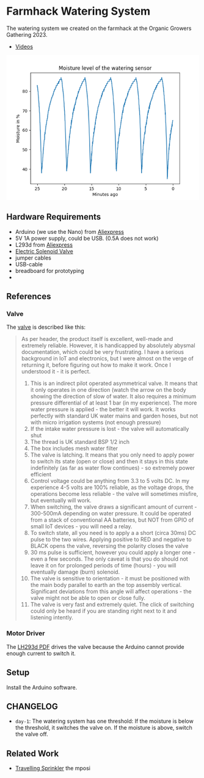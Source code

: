 # Farmhack Watering System

The watering system we created on the farmhack at the Organic Growers Gathering 2023.

- [Videos](https://diode.zone/c/farm_hack/videos)

![](plot/example.png)

## Hardware Requirements

- Arduino (we use the Nano) from [Aliexpress](https://www.aliexpress.com/item/32915861640.html?spm=a2g0o.productlist.main.3.6be56f377Gc877&algo_pvid=d221dbed-ea56-4897-85c3-898387cb2ec8&algo_exp_id=d221dbed-ea56-4897-85c3-898387cb2ec8-1&pdp_npi=3%40dis%21GBP%212.23%211.89%21%21%21%21%21%40211bea6216845643713245738d07ea%2112000027206340064%21sea%21UK%21195802511&curPageLogUid=JQ1FXJN9cAJU)
- 5V 1A power supply, could be USB. (0.5A does not work)
- L293d from [Aliexpress](https://www.aliexpress.com/item/1005005989900321.html?spm=a2g0o.productlist.main.9.5b56kIL3kIL3YH&algo_pvid=2d6590f2-7994-4b45-bafa-48d26f7fb863&aem_p4p_detail=202310070551052056987919024460000078034&algo_exp_id=2d6590f2-7994-4b45-bafa-48d26f7fb863-4&pdp_npi=4%40dis%21GBP%211.17%211.13%21%21%2110.08%21%21%4021038edc16966830657447281eb1e8%2112000035202323845%21sea%21UK%21195802511%21&curPageLogUid=fLHj9Z6POS77&search_p4p_id=202310070551052056987919024460000078034_1)
- [Electric Solenoid Valve][valve]
- jumper cables
- USB-cable
- breadboard for prototyping
- 

## References

### Valve

The [valve] is described like this:

> As per header, the product itself is excellent, well-made and extremely reliable. However, it is handicapped by absolutely abysmal documentation, which could be very frustrating. I have a serious background in IoT and electronics, but I were almost on the verge of returning it, before figuring out how to make it work. Once I understood it - it is perfect.
> 
> 1. This is an indirect pilot operated asymmetrical valve. It means that it only operates in one direction (watch the arrow on the body showing the direction of slow of water. It also requires a minimum pressure differential of at least 1 bar (in my experience). The more water pressure is applied - the better it will work. It works perfectly with standard UK water mains and garden hoses, but not with micro irrigation systems (not enough pressure)
> 2. If the intake water pressure is lost - the valve will automatically shut
> 3. The thread is UK standard BSP 1/2 inch
> 4. The box includes mesh water filter
> 5. The valve is latching. It means that you only need to apply power to switch its state (open or close) and then it stays in this state indefinitely (as far as water flow continues) - so extremely power efficient
> 6. Control voltage could be anything from 3.3 to 5 volts DC. In my experience 4-5 volts are 100% reliable, as the voltage drops, the operations become less reliable - the valve will sometimes misfire, but eventually will work.
> 7. When switching, the valve draws a significant amount of current - 300-500mA depending on water pressure. It could be operated from a stack of conventional AA batteries, but NOT from GPIO of small IoT devices - you will need a relay.
> 8. To switch state, all you need is to apply a a short (circa 30ms) DC pulse to the two wires. Applying positive to RED and negative to BLACK opens the valve, reversing the polarity closes the valve
> 9. 30 ms pulse is sufficient, however you could apply a longer one - even a few seconds. The only caveat is that you do should not leave it on for prolonged periods of time (hours) - you will eventually damage (burn) solenoid.
> 10. The valve is sensitive to orientation - it must be positioned with the main body parallel to earth an the top assembly vertical. Significant deviations from this angle will affect operations - the valve might not be able to open or close fully.
> 11. The valve is very fast and extremely quiet. The click of switching could only be heard if you are standing right next to it and listening intently.

### Motor Driver

The [LH293d PDF][lh293d] drives the valve because the Arduino cannot provide enough current to switch it.


## Setup

Install the Arduino software.
<!--Install the `Arduino Low Power` library from the libraries manager: `Tools` -> `Manage Libries...`. -->


## CHANGELOG

- `day-1`: The watering system has one threshold: If the moisture is below the threshold, it switches the valve on. If the moisture is above, switch the valve off.


## Related Work

- [Travelling Sprinkler](https://farmhack.org/tools/traveling-sprinkler)
 the mposi

[valve]: https://www.amazon.co.uk/dp/B08XK896N4?psc=1&ref=ppx_yo2ov_dt_b_product_details
[lh293d]: https://www.ti.com/product/L293D

